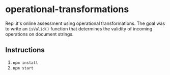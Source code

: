# operational-transformations

Repl.it's online assessment using operational transformations. The goal was to write an `isValid()` function that determines the validity of incoming operations on document strings.

## Instructions

1. `npm install`
2. `npm start`
